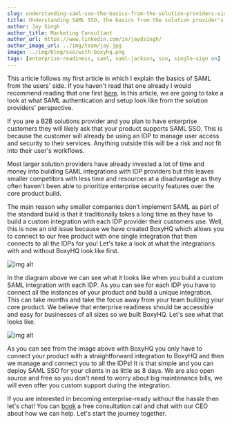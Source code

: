 ```yaml
---
slug: understanding-saml-sso-the-basics-from-the-solution-providers-side
title: Understanding SAML SSO, the basics from the solution provider's side
author: Jay Singh
author_title: Marketing Consultant
author_url: https://www.linkedin.com/in/jaydsingh/
author_image_url: ../img/team/jay.jpg
image: ../img/blog/sso/with-boxyhq.png
tags: [enterprise-readiness, saml, saml-jackson, sso, single-sign on]
---
```


This article follows my first article in which I explain the basics of SAML from the users' side. If you haven't read that one already I would recommend reading that one first [here](./2022-06-30-understanding-saml-sso-the-basics-from-the-user-side.md). In this article, we are going to take a look at what SAML authentication and setup look like from the solution providers' perspective.

If you are a B2B solutions provider and you plan to have enterprise customers they will likely ask that your product supports SAML SSO. This is because the customer will already be using an IDP to manage user access and security to their services. Anything outside this will be a risk and not fit into their user's workflows.

Most larger solution providers have already invested a lot of time and money into building SAML integrations with IDP providers but this leaves smaller competitors with less time and resources at a disadvantage as they often haven't been able to prioritize enterprise security features over the core product build.

The main reason why smaller companies don’t implement SAML as part of the standard build is that it traditionally takes a long time as they have to build a custom integration with each IDP provider their customers use. Well, this is now an old issue because we have created BoxyHQ which allows you to connect to our free product with one single integration that then connects to all the IDPs for you! Let's take a look at what the integrations with and without BoxyHQ look like first.

![img alt](/img/blog/sso/without-boxyhq.png)

In the diagram above we can see what it looks like when you build a custom SAML integration with each IDP. As you can see for each IDP you have to connect all the instances of your product and build a unique integration. This can take months and take the focus away from your team building your core product. We believe that enterprise readiness should be accessible and easy for businesses of all sizes so we built BoxyHQ. Let's see what that looks like.

![img alt](/img/blog/sso/with-boxyhq.png)

As you can see from the image above with BoxyHQ you only have to connect your product with a straightforward integration to BoxyHQ and then we manage and connect you to all the IDPs! It is that simple and you can deploy SAML SSO for your clients in as little as 8 days. We are also open source and free so you don't need to worry about big maintenance bills, we will even offer you custom support during the integration.

If you are interested in becoming enterprise-ready without the hassle then let's chat! You can [book](https://meetings.hubspot.com/deepakprab/demo) a free consultation call and chat with our CEO about how we can help. Let's start the journey together.
